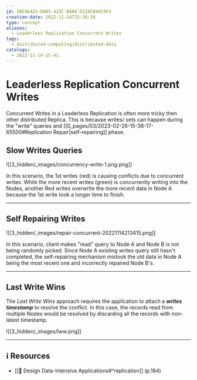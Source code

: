 ```yaml
---
id: 5BE9A425-D0B3-433C-B900-D12ACB49C9F4
creation-date: 2022-11-14T15:38:18
type: concept
aliases:
  - Leaderless Replication Concurrent Writes
tags:
  - distributed-computing/distributed-data
catalogs:
  - 2022-11-14-15-41
---
```


# Leaderless Replication Concurrent Writes 


Concurrent Writes in a Leaderless Replication is often more tricky then other distributed Replica. This is because writes/ sets can happen during the "write" queries and [[0_pages/03/2023-02-26-15-38-17-65500#Replication Repair|self-repairing]] phase.

## Slow Writes Queries

![[3_hidden/_images/concurrency-write-1.png.png]]

In this scenario, the 1st writes (red) is causing conflicts due to concurrent writes. While the more recent writes (green) is concurrently writing into the Nodes, another Red writes overwrite the more recent data in Node A because the 1st write took a longer time to finish.

---
## Self Repairing Writes

![[3_hidden/_images/repair-concurrent-20221114213415.png]]

In this scenario, client makes "read" query to Node A and Node B is not being randomly picked. Since Node A existing writes query still hasn't completed, the self-repairing mechanism mistook the old data in Node A being the most recent one and incorrectly repaired Node B's. 

---
## Last Write Wins
The *Last Write Wins* approach requires the application to attach a ***writes timestamp*** to resolve the conflict. In this case, the records read from multiple Nodes would be resolved by discarding all the records with non-latest timestamp. 

![[3_hidden/_images/lww.png]]

---
## ℹ️ Resources
- [[📕 Design Data-Intensive Applications#^replication]] (p.184)